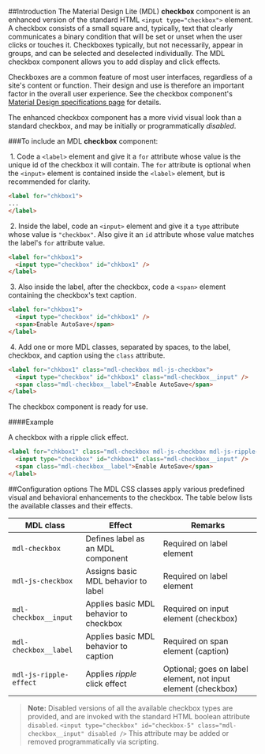 ##Introduction
The Material Design Lite (MDL) **checkbox** component is an enhanced version of the standard HTML `<input type="checkbox">` element. A checkbox consists of a small square and, typically, text that clearly communicates a binary condition that will be set or unset when the user clicks or touches it. Checkboxes typically, but not necessarily, appear in groups, and can be selected and deselected individually. The MDL checkbox component allows you to add display and click effects.

Checkboxes are a common feature of most user interfaces, regardless of a site's content or function. Their design and use is therefore an important factor in the overall user experience. See the checkbox component's [Material Design specifications page](https://www.google.com/design/spec/components/selection-controls.html#selection-controls-checkbox) for details.

The enhanced checkbox component has a more vivid visual look than a standard checkbox, and may be initially or programmatically *disabled*.

###To include an MDL **checkbox** component:

&nbsp;1. Code a `<label>` element and give it a `for` attribute whose value is the unique id of the checkbox it will contain. The `for` attribute is optional when the `<input>` element is contained inside the `<label>` element, but is recommended for clarity.
```html
<label for="chkbox1">
...
</label>
```
&nbsp;2. Inside the label, code an `<input>` element and give it a `type` attribute whose value is `"checkbox"`. Also give it an `id` attribute whose value matches the label's `for` attribute value.
```html
<label for="chkbox1">
  <input type="checkbox" id="chkbox1" />
</label>
```
&nbsp;3. Also inside the label, after the checkbox, code a `<span>` element containing the checkbox's text caption.
```html
<label for="chkbox1">
  <input type="checkbox" id="chkbox1" />
  <span>Enable AutoSave</span>
</label>
```
&nbsp;4. Add one or more MDL classes, separated by spaces, to the label, checkbox, and caption using the `class` attribute.
```html
<label for="chkbox1" class="mdl-checkbox mdl-js-checkbox">
  <input type="checkbox" id="chkbox1" class="mdl-checkbox__input" />
  <span class="mdl-checkbox__label">Enable AutoSave</span>
</label>
```

The checkbox component is ready for use.

####Example

A checkbox with a ripple click effect.

```html
<label for="chkbox1" class="mdl-checkbox mdl-js-checkbox mdl-js-ripple-effect">
  <input type="checkbox" id="chkbox1" class="mdl-checkbox__input" />
  <span class="mdl-checkbox__label">Enable AutoSave</span>
</label>
```

##Configuration options
The MDL CSS classes apply various predefined visual and behavioral enhancements to the checkbox. The table below lists the available classes and their effects.

| MDL class | Effect | Remarks |
|-----------|--------|---------|
| `mdl-checkbox` | Defines label as an MDL component | Required on label element|
| `mdl-js-checkbox` | Assigns basic MDL behavior to label | Required on label element |
| `mdl-checkbox__input` | Applies basic MDL behavior to checkbox | Required on input element (checkbox) |
| `mdl-checkbox__label` | Applies basic MDL behavior to caption | Required on span element (caption) |
| `mdl-js-ripple-effect` | Applies *ripple* click effect | Optional; goes on label element, not input element (checkbox) |

>**Note:** Disabled versions of all the available checkbox types are provided, and are invoked with the standard HTML boolean attribute `disabled`. `<input type="checkbox" id="checkbox-5" class="mdl-checkbox__input" disabled />`
>This attribute may be added or removed programmatically via scripting.
